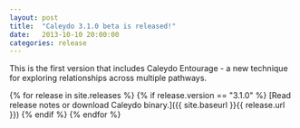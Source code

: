 ```yaml
---
layout: post
title:  "Caleydo 3.1.0 beta is released!"
date:   2013-10-10 20:00:00
categories: release
---
```


This is the first version that includes Caleydo Entourage - a new technique for exploring relationships across multiple pathways.

{% for release in site.releases %}
{% if release.version == "3.1.0" %}
[Read release notes or download Caleydo binary.]({{ site.baseurl }}{{ release.url }})
{% endif %}
{% endfor %}